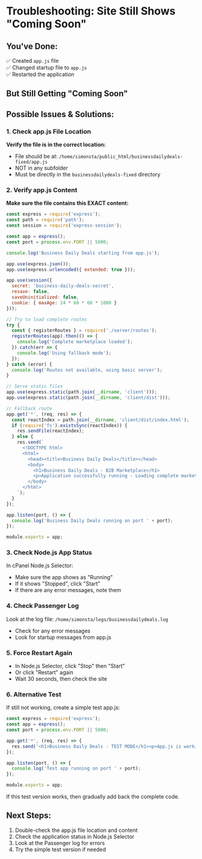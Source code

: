 # Troubleshooting: Site Still Shows "Coming Soon"

## You've Done:
✅ Created `app.js` file  
✅ Changed startup file to `app.js`  
✅ Restarted the application

## But Still Getting "Coming Soon"

## Possible Issues & Solutions:

### 1. Check app.js File Location
**Verify the file is in the correct location:**
- File should be at: `/home/simonsta/public_html/businessdailydeals-fixed/app.js`
- NOT in any subfolder
- Must be directly in the `businessdailydeals-fixed` directory

### 2. Verify app.js Content
**Make sure the file contains this EXACT content:**

```javascript
const express = require('express');
const path = require('path');
const session = require('express-session');

const app = express();
const port = process.env.PORT || 5000;

console.log('Business Daily Deals starting from app.js');

app.use(express.json());
app.use(express.urlencoded({ extended: true }));

app.use(session({
  secret: 'business-daily-deals-secret',
  resave: false,
  saveUninitialized: false,
  cookie: { maxAge: 24 * 60 * 60 * 1000 }
}));

// Try to load complete routes
try {
  const { registerRoutes } = require('./server/routes');
  registerRoutes(app).then(() => {
    console.log('Complete marketplace loaded');
  }).catch(err => {
    console.log('Using fallback mode');
  });
} catch (error) {
  console.log('Routes not available, using basic server');
}

// Serve static files
app.use(express.static(path.join(__dirname, 'client')));
app.use(express.static(path.join(__dirname, 'client/dist')));

// Fallback route
app.get('*', (req, res) => {
  const reactIndex = path.join(__dirname, 'client/dist/index.html');
  if (require('fs').existsSync(reactIndex)) {
    res.sendFile(reactIndex);
  } else {
    res.send(`
      <!DOCTYPE html>
      <html>
        <head><title>Business Daily Deals</title></head>
        <body>
          <h1>Business Daily Deals - B2B Marketplace</h1>
          <p>Application successfully running - Loading complete marketplace...</p>
        </body>
      </html>
    `);
  }
});

app.listen(port, () => {
  console.log('Business Daily Deals running on port ' + port);
});

module.exports = app;
```

### 3. Check Node.js App Status
In cPanel Node.js Selector:
- Make sure the app shows as "Running" 
- If it shows "Stopped", click "Start"
- If there are any error messages, note them

### 4. Check Passenger Log
Look at the log file: `/home/simonsta/logs/businessdailydeals.log`
- Check for any error messages
- Look for startup messages from app.js

### 5. Force Restart Again
- In Node.js Selector, click "Stop" then "Start" 
- Or click "Restart" again
- Wait 30 seconds, then check the site

### 6. Alternative Test
If still not working, create a simple test app.js:

```javascript
const express = require('express');
const app = express();
const port = process.env.PORT || 5000;

app.get('*', (req, res) => {
  res.send('<h1>Business Daily Deals - TEST MODE</h1><p>App.js is working!</p>');
});

app.listen(port, () => {
  console.log('Test app running on port ' + port);
});

module.exports = app;
```

If this test version works, then gradually add back the complete code.

## Next Steps:
1. Double-check the app.js file location and content
2. Check the application status in Node.js Selector
3. Look at the Passenger log for errors
4. Try the simple test version if needed